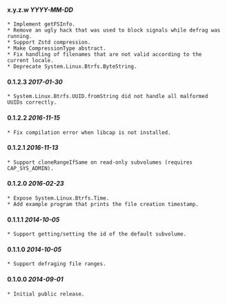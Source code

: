 #### x.y.z.w *YYYY-MM-DD*

	* Implement getFSInfo.
	* Remove an ugly hack that was used to block signals while defrag was running.
	* Support Zstd compression.
	* Make CompressionType abstract.
	* Fix handling of filenames that are not valid according to the current locale.
	* Deprecate System.Linux.Btrfs.ByteString.

#### 0.1.2.3 *2017-01-30*

	* System.Linux.Btrfs.UUID.fromString did not handle all malformed
	UUIDs correctly.

#### 0.1.2.2 *2016-11-15*

	* Fix compilation error when libcap is not installed.

#### 0.1.2.1 *2016-11-13*

	* Support cloneRangeIfSame on read-only subvolumes (requires
	CAP_SYS_ADMIN).

#### 0.1.2.0 *2016-02-23*

	* Expose System.Linux.Btrfs.Time.
	* Add example program that prints the file creation timestamp.

#### 0.1.1.1 *2014-10-05*

	* Support getting/setting the id of the default subvolume.

#### 0.1.1.0 *2014-10-05*

	* Support defraging file ranges.

#### 0.1.0.0 *2014-09-01*

	* Initial public release.
